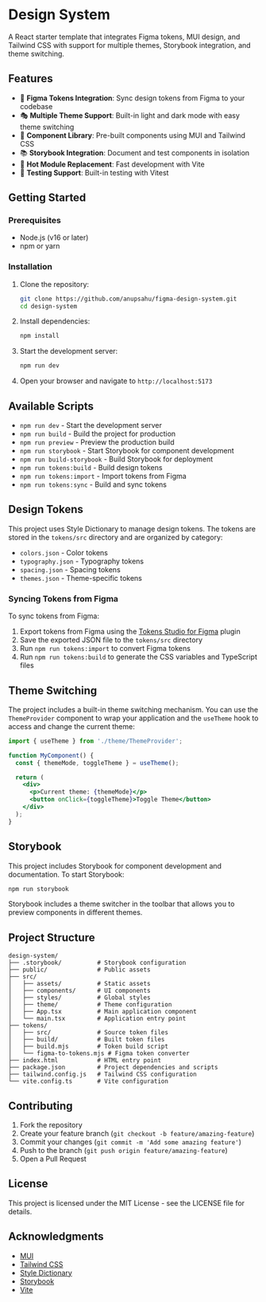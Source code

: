 # Design System

A React starter template that integrates Figma tokens, MUI design, and Tailwind CSS with support for multiple themes, Storybook integration, and theme switching.

## Features

- 🎨 **Figma Tokens Integration**: Sync design tokens from Figma to your codebase
- 🎭 **Multiple Theme Support**: Built-in light and dark mode with easy theme switching
- 🧩 **Component Library**: Pre-built components using MUI and Tailwind CSS
- 📚 **Storybook Integration**: Document and test components in isolation
- 🔄 **Hot Module Replacement**: Fast development with Vite
- 🧪 **Testing Support**: Built-in testing with Vitest

## Getting Started

### Prerequisites

- Node.js (v16 or later)
- npm or yarn

### Installation

1. Clone the repository:
   ```bash
   git clone https://github.com/anupsahu/figma-design-system.git
   cd design-system
   ```

2. Install dependencies:
   ```bash
   npm install
   ```

3. Start the development server:
   ```bash
   npm run dev
   ```

4. Open your browser and navigate to `http://localhost:5173`

## Available Scripts

- `npm run dev` - Start the development server
- `npm run build` - Build the project for production
- `npm run preview` - Preview the production build
- `npm run storybook` - Start Storybook for component development
- `npm run build-storybook` - Build Storybook for deployment
- `npm run tokens:build` - Build design tokens
- `npm run tokens:import` - Import tokens from Figma
- `npm run tokens:sync` - Build and sync tokens

## Design Tokens

This project uses Style Dictionary to manage design tokens. The tokens are stored in the `tokens/src` directory and are organized by category:

- `colors.json` - Color tokens
- `typography.json` - Typography tokens
- `spacing.json` - Spacing tokens
- `themes.json` - Theme-specific tokens

### Syncing Tokens from Figma

To sync tokens from Figma:

1. Export tokens from Figma using the [Tokens Studio for Figma](https://tokens.studio/) plugin
2. Save the exported JSON file to the `tokens/src` directory
3. Run `npm run tokens:import` to convert Figma tokens
4. Run `npm run tokens:build` to generate the CSS variables and TypeScript files

## Theme Switching

The project includes a built-in theme switching mechanism. You can use the `ThemeProvider` component to wrap your application and the `useTheme` hook to access and change the current theme:

```jsx
import { useTheme } from './theme/ThemeProvider';

function MyComponent() {
  const { themeMode, toggleTheme } = useTheme();

  return (
    <div>
      <p>Current theme: {themeMode}</p>
      <button onClick={toggleTheme}>Toggle Theme</button>
    </div>
  );
}
```

## Storybook

This project includes Storybook for component development and documentation. To start Storybook:

```bash
npm run storybook
```

Storybook includes a theme switcher in the toolbar that allows you to preview components in different themes.

## Project Structure

```
design-system/
├── .storybook/          # Storybook configuration
├── public/              # Public assets
├── src/
│   ├── assets/          # Static assets
│   ├── components/      # UI components
│   ├── styles/          # Global styles
│   ├── theme/           # Theme configuration
│   ├── App.tsx          # Main application component
│   └── main.tsx         # Application entry point
├── tokens/
│   ├── src/             # Source token files
│   ├── build/           # Built token files
│   ├── build.mjs        # Token build script
│   └── figma-to-tokens.mjs # Figma token converter
├── index.html           # HTML entry point
├── package.json         # Project dependencies and scripts
├── tailwind.config.js   # Tailwind CSS configuration
└── vite.config.ts       # Vite configuration
```

## Contributing

1. Fork the repository
2. Create your feature branch (`git checkout -b feature/amazing-feature`)
3. Commit your changes (`git commit -m 'Add some amazing feature'`)
4. Push to the branch (`git push origin feature/amazing-feature`)
5. Open a Pull Request

## License

This project is licensed under the MIT License - see the LICENSE file for details.

## Acknowledgments

- [MUI](https://mui.com/)
- [Tailwind CSS](https://tailwindcss.com/)
- [Style Dictionary](https://amzn.github.io/style-dictionary/)
- [Storybook](https://storybook.js.org/)
- [Vite](https://vitejs.dev/)
